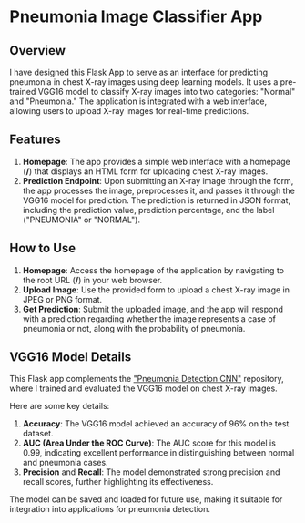 # Pneumonia Image Classifier App

## Overview
I have designed this Flask App to serve as an interface for predicting pneumonia in chest X-ray images using deep learning models. It uses a pre-trained VGG16 model to classify X-ray images into two categories: "Normal" and "Pneumonia." The application is integrated with a web interface, allowing users to upload X-ray images for real-time predictions.

## Features
1. **Homepage**: The app provides a simple web interface with a homepage (**/**) that displays an HTML form for uploading chest X-ray images.
2. **Prediction Endpoint**: Upon submitting an X-ray image through the form, the app processes the image, preprocesses it, and passes it through the VGG16 model for prediction. The prediction is returned in JSON format, including the prediction value, prediction percentage, and the label ("PNEUMONIA" or "NORMAL").

## How to Use

1. **Homepage**: Access the homepage of the application by navigating to the root URL (**/**) in your web browser.
2. **Upload Image**: Use the provided form to upload a chest X-ray image in JPEG or PNG format.
3. **Get Prediction**: Submit the uploaded image, and the app will respond with a prediction regarding whether the image represents a case of pneumonia or not, along with the probability of pneumonia.



## VGG16 Model Details
This Flask app complements the ["Pneumonia Detection CNN"](https://github.com/llwamba/pneumonia_detection_cnn) repository, where I trained and evaluated the VGG16 model on chest X-ray images.

Here are some key details:
1. **Accuracy**: The VGG16 model achieved an accuracy of 96% on the test dataset.
2. **AUC (Area Under the ROC Curve)**: The AUC score for this model is 0.99, indicating excellent performance in distinguishing between normal and pneumonia cases.
3. **Precision** and **Recall**: The model demonstrated strong precision and recall scores, further highlighting its effectiveness.

The model can be saved and loaded for future use, making it suitable for integration into applications for pneumonia detection.
